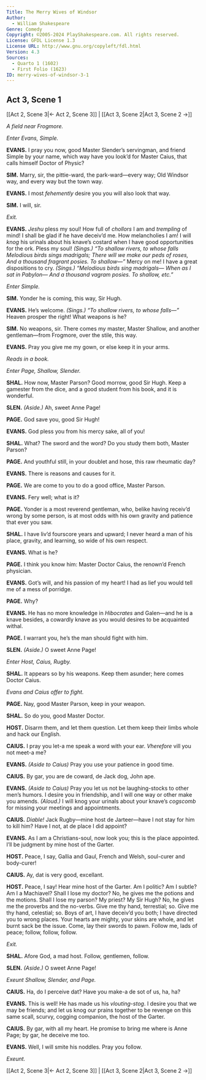 ```yaml
---
Title: The Merry Wives of Windsor
Author: 
  - William Shakespeare
Genre: Comedy
Copyright: ©2005-2024 PlayShakespeare.com. All rights reserved.
License: GFDL License 1.3
License URL: http://www.gnu.org/copyleft/fdl.html
Version: 4.3
Sources:
  - Quarto 1 (1602)
  - First Folio (1623)
ID: merry-wives-of-windsor-3-1
---
```


## Act 3, Scene 1
[[Act 2, Scene 3|← Act 2, Scene 3]] | [[Act 3, Scene 2|Act 3, Scene 2 →]]

*A field near Frogmore.*

*Enter Evans, Simple.*

**EVANS.**
I pray you now, good Master Slender’s servingman, and friend Simple by your name, which way have you look’d for Master Caius, that calls himself Doctor of Physic?

**SIM.**
Marry, sir, the pittie-ward, the park-ward—every way; Old Windsor way, and every way but the town way.

**EVANS.**
I most *fehemently* desire you you will also look that way.

**SIM.**
I will, sir.

*Exit.*

**EVANS.**
*Jeshu* pless my soul! How full of *chollors* I am and *trempling* of mind! I shall be glad if he have deceiv’d me. How melancholies I am! I will *knog* his urinals about his knave’s costard when I have good opportunities for the ork. Pless my soul!
*(Sings.)*
*“To shallow rivers, to whose falls*
*Melodious birds sings madrigals;*
*There will we make our peds of roses,*
*And a thousand fragrant posies.*
*To shallow—”*
Mercy on me! I have a great dispositions to cry.
*(Sings.)*
*“Melodious birds sing madrigals⁠—*
*When as I sat in Pabylon⁠—*
*And a thousand vagram posies.*
*To shallow, etc.”*

*Enter Simple.*

**SIM.**
Yonder he is coming, this way, Sir Hugh.

**EVANS.**
He’s welcome.
*(Sings.)*
*“To shallow rivers, to whose falls—”*
Heaven prosper the right! What weapons is he?

**SIM.**
No weapons, sir. There comes my master, Master Shallow, and another gentleman—from Frogmore, over the stile, this way.

**EVANS.**
Pray you give me my gown, or else keep it in your arms.

*Reads in a book.*

*Enter Page, Shallow, Slender.*

**SHAL.**
How now, Master Parson? Good morrow, good Sir Hugh. Keep a gamester from the dice, and a good student from his book, and it is wonderful.

**SLEN.**
*(Aside.)*
Ah, sweet Anne Page!

**PAGE.**
God save you, good Sir Hugh!

**EVANS.**
God pless you from his mercy sake, all of you!

**SHAL.**
What? The sword and the word? Do you study them both, Master Parson?

**PAGE.**
And youthful still, in your doublet and hose, this raw rheumatic day?

**EVANS.**
There is reasons and causes for it.

**PAGE.**
We are come to you to do a good office, Master Parson.

**EVANS.**
Fery well; what is it?

**PAGE.**
Yonder is a most reverend gentleman, who, belike having receiv’d wrong by some person, is at most odds with his own gravity and patience that ever you saw.

**SHAL.**
I have liv’d fourscore years and upward; I never heard a man of his place, gravity, and learning, so wide of his own respect.

**EVANS.**
What is he?

**PAGE.**
I think you know him: Master Doctor Caius, the renown’d French physician.

**EVANS.**
Got’s will, and his passion of my heart! I had as lief you would tell me of a mess of porridge.

**PAGE.**
Why?

**EVANS.**
He has no more knowledge in *Hibocrates* and Galen—and he is a knave besides, a cowardly knave as you would desires to be acquainted withal.

**PAGE.**
I warrant you, he’s the man should fight with him.

**SLEN.**
*(Aside.)*
O sweet Anne Page!

*Enter Host, Caius, Rugby.*

**SHAL.**
It appears so by his weapons. Keep them asunder; here comes Doctor Caius.

*Evans and Caius offer to fight.*

**PAGE.**
Nay, good Master Parson, keep in your weapon.

**SHAL.**
So do you, good Master Doctor.

**HOST.**
Disarm them, and let them question. Let them keep their limbs whole and hack our English.

**CAIUS.**
I pray you let-a me speak a word with your ear. *Vherefore* vill you not meet-a me?

**EVANS.**
*(Aside to Caius)*
Pray you use your patience in good time.

**CAIUS.**
By gar, you are de coward, de Jack dog, John ape.

**EVANS.**
*(Aside to Caius)*
Pray you let us not be laughing-stocks to other men’s humors. I desire you in friendship, and I will one way or other make you amends.
*(Aloud.)*
I will knog your urinals about your knave’s *cogscomb* for missing your meetings and appointments.

**CAIUS.**
*Diable!* Jack Rugby—mine host de Jarteer—have I not stay for him to kill him? Have I not, at de place I did appoint?

**EVANS.**
As I am a Christians-soul, now look you; this is the place appointed. I’ll be judgment by mine host of the Garter.

**HOST.**
Peace, I say, Gallia and Gaul, French and Welsh, soul-curer and body-curer!

**CAIUS.**
Ay, dat is very good, excellant.

**HOST.**
Peace, I say! Hear mine host of the Garter. Am I politic? Am I subtle? Am I a Machiavel? Shall I lose my doctor? No, he gives me the potions and the motions. Shall I lose my parson? My priest? My Sir Hugh? No, he gives me the proverbs and the no-verbs. Give me thy hand, terrestial; so. Give me thy hand, celestial; so. Boys of art, I have deceiv’d you both; I have directed you to wrong places. Your hearts are mighty, your skins are whole, and let burnt sack be the issue. Come, lay their swords to pawn. Follow me, lads of peace; follow, follow, follow.

*Exit.*

**SHAL.**
Afore God, a mad host. Follow, gentlemen, follow.

**SLEN.**
*(Aside.)*
O sweet Anne Page!

*Exeunt Shallow, Slender, and Page.*

**CAIUS.**
Ha, do I perceive dat? Have you make-a de sot of us, ha, ha?

**EVANS.**
This is well! He has made us his *vlouting-stog*. I desire you that we may be friends; and let us knog our prains together to be revenge on this same scall, scurvy, cogging companion, the host of the Garter.

**CAIUS.**
By gar, with all my heart. He promise to bring me where is Anne Page; by gar, he deceive me too.

**EVANS.**
Well, I will smite his noddles. Pray you follow.

*Exeunt.*

[[Act 2, Scene 3|← Act 2, Scene 3]] | [[Act 3, Scene 2|Act 3, Scene 2 →]]